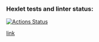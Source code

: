 ### Hexlet tests and linter status:
[![Actions Status](https://github.com/sapapck/frontend-project-11/actions/workflows/hexlet-check.yml/badge.svg)](https://github.com/sapapck/frontend-project-11/actions)

[link](https://frontend-project-11-brown.vercel.app/)